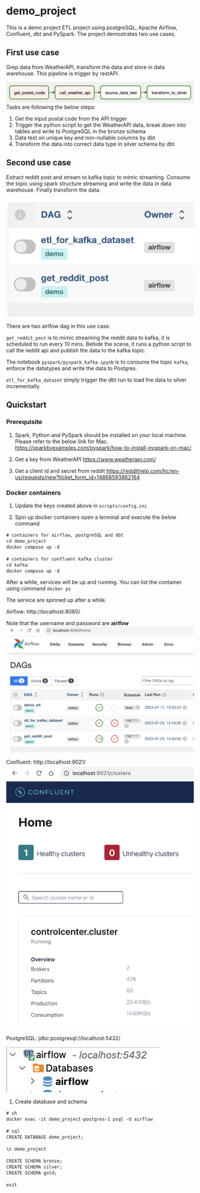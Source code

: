 # demo_project
This is a demo project ETL project using postgreSQL, Apache Airflow, Confluent, dbt and PySpark.
The project demostrates two use cases.


## First use case
Grep data from WeatherAPI, transform the data and store in data warehouse.
This pipeline is trigger by restAPI.

![use case 1](./docs/use_case_1.png)
Tasks are following the below steps:
1. Get the input postal code from the API trigger
1. Trigger the python script to get the WeatherAPI data, break down into tables and write to PostgreSQL in the bronze schema
1. Data test on unique key and non-nullable columns by dbt
1. Transform the data into correct data type in silver schema by dbt

## Second use case
Extract reddit post and stream to kafka topic to mimic streaming. Consume the topic using spark structure streaming and write the data in data warehouse. Finally transform the data.

![use case 2](./docs/use_case_2.png)

There are two airlfow dag in this use case.

`get_reddit_post` is to mimic streaming the reddit data to kafka, it is scheduled to run every 10 mins. Behide the scene, it runs a python script to call the reddit api and publish the data to the kafka topic.

The notebook `pyspark/pyspark_kafka.ipynb` is to consume the topic `kafka`, enforce the datatypes and write the data to Postgres.

`etl_for_kafka_dataset` simply trigger the dbt run to load the data to silver incrementally.


## Quickstart

### Prerequisite
1. Spark, Python and PySpark should be installed on your local machine. Please refer to the below link for Mac.
https://sparkbyexamples.com/pyspark/how-to-install-pyspark-on-mac/

1. Get a key from WeatherAPI https://www.weatherapi.com/
1. Get a client id and secret from reddit https://reddithelp.com/hc/en-us/requests/new?ticket_form_id=14868593862164


### Docker containers

1. Update the keys created above in `scripts/config.ini`

1. Spin up docker containers
open a terminal and execute the below command
````
# containers for airflow, postgreSQL and dbt
cd demo_project
docker compose up -d

# containers for confluent kafka cluster
cd kafka
docker compose up -d
````
After a while, services will be up and running.
You can list the container using command `docker ps`

The service are spinned up after a while.

Airflow:    http://localhost:8080/

Note that the username and password are **airlfow**
![Airflow UI](./docs/airflow_ui.png)

Confluent:  http://localhost:9021/
![Confluent UI](./docs/confluent_ui.png)

PostgreSQL: jdbc:postgresql://localhost:5432/

![PostgreSQL](./docs/postgres.png)


1. Create database and schema
```
# sh
docker exec -it demo_project-postgres-1 psql -U airflow

# sql
CREATE DATABASE demo_project;

\c demo_project

CREATE SCHEMA bronze;
CREATE SCHEMA silver;
CREATE SCHEMA gold;

exit
```
